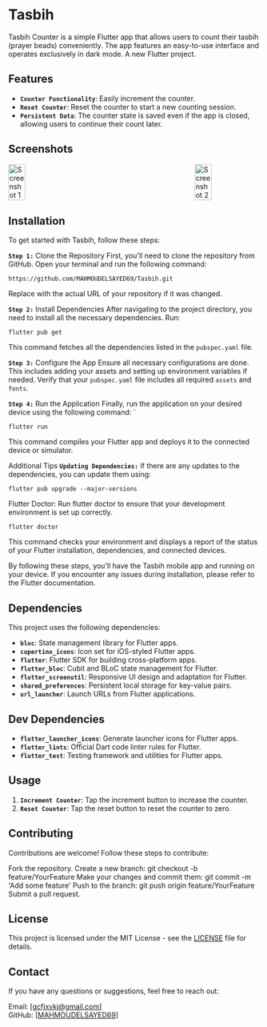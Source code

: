 # Tasbih

Tasbih Counter is a simple Flutter app that allows users to count their tasbih (prayer beads) conveniently. The app features an easy-to-use interface and operates exclusively in dark mode.
A new Flutter project.

## Features
- **`Counter Functionality`**: Easily increment the counter.
- **`Reset Counter`**: Reset the counter to start a new counting session.
- **`Persistent Data`**: The counter state is saved even if the app is closed, allowing users to continue their count later.

## Screenshots
<div style="display: flex; justify-content: space-between;">
  <img src="https://github.com/user-attachments/assets/1ef5be20-1733-4e78-9379-850499256a9f" alt="Screenshot 1" style="width: 26%;"/>
  <img src="https://github.com/user-attachments/assets/b6a9687f-719e-4591-a5e9-d1a357beb335" alt="Screenshot 2" style="width: 26%;"/>

</div>


## Installation

To get started with Tasbih, follow these steps:

**`Step 1:`** Clone the Repository
First, you'll need to clone the repository from GitHub. Open your terminal and run the following command:
```
https://github.com/MAHMOUDELSAYED69/Tasbih.git
```
Replace <repository-url> with the actual URL of your repository if it was changed.

**`Step 2:`** Install Dependencies
After navigating to the project directory, you need to install all the necessary dependencies. Run:
```
flutter pub get
```
This command fetches all the dependencies listed in the `pubspec.yaml` file.

**`Step 3:`** Configure the App
Ensure all necessary configurations are done. This includes adding your assets and setting up environment variables if needed. Verify that your `pubspec.yaml` file includes all required `assets` and `fonts`.

**`Step 4:`** Run the Application
Finally, run the application on your desired device using the following command:
`
```
flutter run
```
This command compiles your Flutter app and deploys it to the connected device or simulator.

Additional Tips
**`Updating Dependencies:`** If there are any updates to the dependencies, you can update them using:
```
flutter pub upgrade --major-versions
```
Flutter Doctor: Run flutter doctor to ensure that your development environment is set up correctly.
```
flutter doctor
```
This command checks your environment and displays a report of the status of your Flutter installation, dependencies, and connected devices.

By following these steps, you'll have the Tasbih mobile app and running on your device. If you encounter any issues during installation, please refer to the Flutter documentation.

## Dependencies
This project uses the following dependencies:

- **`bloc`**: State management library for Flutter apps.
- **`cupertino_icons`**: Icon set for iOS-styled Flutter apps.
- **`flutter`**: Flutter SDK for building cross-platform apps.
- **`flutter_bloc`**: Cubit and BLoC state management for Flutter.
- **`flutter_screenutil`**: Responsive UI design and adaptation for Flutter.
- **`shared_preferences`**: Persistent local storage for key-value pairs.
- **`url_launcher`**: Launch URLs from Flutter applications.

## Dev Dependencies
- **`flutter_launcher_icons`**: Generate launcher icons for Flutter apps.
- **`flutter_lints`**: Official Dart code linter rules for Flutter.
- **`flutter_test`**: Testing framework and utilities for Flutter apps.


## Usage

1. **`Increment Counter`**: Tap the increment button to increase the counter.
1. **`Reset Counter`**: Tap the reset button to reset the counter to zero.


## Contributing
Contributions are welcome! Follow these steps to contribute:

Fork the repository.
Create a new branch: git checkout -b feature/YourFeature
Make your changes and commit them: git commit -m 'Add some feature'
Push to the branch: git push origin feature/YourFeature
Submit a pull request.

## License

This project is licensed under the MIT License - see the [LICENSE](LICENSE) file for details.



## Contact
If you have any questions or suggestions, feel free to reach out:

Email: [gcfjxvkj@gmail.com]         
GitHub: [[MAHMOUDELSAYED69](https://github.com/MAHMOUDELSAYED69)]
